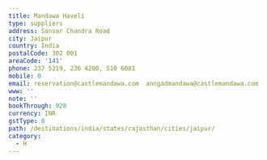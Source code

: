 ```yaml
---
title: Mandawa Haveli
type: suppliers
address: Sansar Chandra Road
city: Jaipur
country: India
postalCode: 302 001
areaCode: '141'
phone: 237 5219, 236 4200, 510 6081
mobile: 0
email: reservation@castlemandawa.com  anngadmandawa@castlemandawa.com
www: ''
note: ''
bookThrough: 928
currency: INR
gstType: 0
path: /destinations/india/states/rajasthan/cities/jaipur/
category:
  - H
---
```


